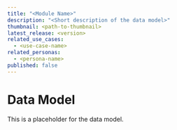 ```yaml
---
title: "<Module Name>"
description: "<Short description of the data model>"
thumbnail: <path-to-thumbnail>
latest_release: <version>
related_use_cases:
  - <use-case-name>
related_personas:
  - <persona-name>
published: false
---
```


# <Module Name> Data Model

This is a placeholder for the <Module Name> data model.
